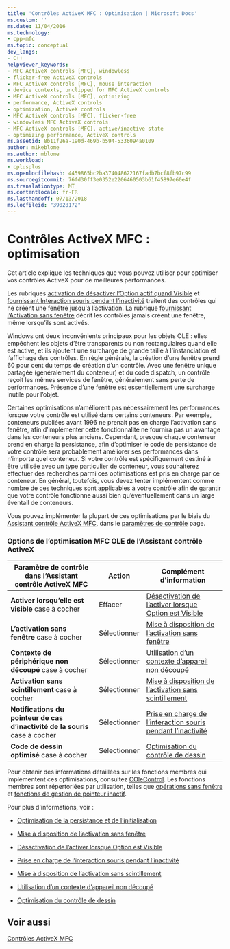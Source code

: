 ```yaml
---
title: 'Contrôles ActiveX MFC : Optimisation | Microsoft Docs'
ms.custom: ''
ms.date: 11/04/2016
ms.technology:
- cpp-mfc
ms.topic: conceptual
dev_langs:
- C++
helpviewer_keywords:
- MFC ActiveX controls [MFC], windowless
- flicker-free ActiveX controls
- MFC ActiveX controls [MFC], mouse interaction
- device contexts, unclipped for MFC ActiveX controls
- MFC ActiveX controls [MFC], optimizing
- performance, ActiveX controls
- optimization, ActiveX controls
- MFC ActiveX controls [MFC], flicker-free
- windowless MFC ActiveX controls
- MFC ActiveX controls [MFC], active/inactive state
- optimizing performance, ActiveX controls
ms.assetid: 8b11f26a-190d-469b-b594-5336094a0109
author: mikeblome
ms.author: mblome
ms.workload:
- cplusplus
ms.openlocfilehash: 4459865bc2ba374048622167fadb7bcf8fb97c99
ms.sourcegitcommit: 76fd30ff3e0352e2206460503b61f45897e60e4f
ms.translationtype: MT
ms.contentlocale: fr-FR
ms.lasthandoff: 07/13/2018
ms.locfileid: "39028172"
---
```

# <a name="mfc-activex-controls-optimization"></a>Contrôles ActiveX MFC : optimisation
Cet article explique les techniques que vous pouvez utiliser pour optimiser vos contrôles ActiveX pour de meilleures performances.  
  
 Les rubriques [activation de désactiver l’Option actif quand Visible](../mfc/turning-off-the-activate-when-visible-option.md) et [fournissant Interaction souris pendant l’inactivité](../mfc/providing-mouse-interaction-while-inactive.md) traitent des contrôles qui ne créent une fenêtre jusqu'à l’activation. La rubrique [fournissant l’Activation sans fenêtre](../mfc/providing-windowless-activation.md) décrit les contrôles jamais créent une fenêtre, même lorsqu’ils sont activés.  
  
 Windows ont deux inconvénients principaux pour les objets OLE : elles empêchent les objets d’être transparents ou non rectangulaires quand elle est active, et ils ajoutent une surcharge de grande taille à l’instanciation et l’affichage des contrôles. En règle générale, la création d’une fenêtre prend 60 pour cent du temps de création d’un contrôle. Avec une fenêtre unique partagée (généralement du conteneur) et du code dispatch, un contrôle reçoit les mêmes services de fenêtre, généralement sans perte de performances. Présence d’une fenêtre est essentiellement une surcharge inutile pour l’objet.  
  
 Certaines optimisations n’améliorent pas nécessairement les performances lorsque votre contrôle est utilisé dans certains conteneurs. Par exemple, conteneurs publiées avant 1996 ne prenait pas en charge l’activation sans fenêtre, afin d’implémenter cette fonctionnalité ne fournira pas un avantage dans les conteneurs plus anciens. Cependant, presque chaque conteneur prend en charge la persistance, afin d’optimiser le code de persistance de votre contrôle sera probablement améliorer ses performances dans n’importe quel conteneur. Si votre contrôle est spécifiquement destiné à être utilisée avec un type particulier de conteneur, vous souhaiterez effectuer des recherches parmi ces optimisations est pris en charge par ce conteneur. En général, toutefois, vous devez tenter implémentent comme nombre de ces techniques sont applicables à votre contrôle afin de garantir que votre contrôle fonctionne aussi bien qu’éventuellement dans un large éventail de conteneurs.  
  
 Vous pouvez implémenter la plupart de ces optimisations par le biais du [Assistant contrôle ActiveX MFC](../mfc/reference/mfc-activex-control-wizard.md), dans le [paramètres de contrôle](../mfc/reference/control-settings-mfc-activex-control-wizard.md) page.  
  
### <a name="mfc-activex-control-wizard-ole-optimization-options"></a>Options de l’optimisation MFC OLE de l’Assistant contrôle ActiveX  
  
|Paramètre de contrôle dans l’Assistant contrôle ActiveX MFC|Action|Complément d'information|  
|-------------------------------------------------------|------------|----------------------|  
|**Activer lorsqu’elle est visible** case à cocher|Effacer|[Désactivation de l’activer lorsque Option est Visible](../mfc/turning-off-the-activate-when-visible-option.md)|  
|**L’activation sans fenêtre** case à cocher|Sélectionner|[Mise à disposition de l’activation sans fenêtre](../mfc/providing-windowless-activation.md)|  
|**Contexte de périphérique non découpé** case à cocher|Sélectionner|[Utilisation d’un contexte d’appareil non découpé](../mfc/using-an-unclipped-device-context.md)|  
|**Activation sans scintillement** case à cocher|Sélectionner|[Mise à disposition de l’activation sans scintillement](../mfc/providing-flicker-free-activation.md)|  
|**Notifications du pointeur de cas d’inactivité de la souris** case à cocher|Sélectionner|[Prise en charge de l’interaction souris pendant l’inactivité](../mfc/providing-mouse-interaction-while-inactive.md)|  
|**Code de dessin optimisé** case à cocher|Sélectionner|[Optimisation du contrôle de dessin](../mfc/optimizing-control-drawing.md)|  
  
 Pour obtenir des informations détaillées sur les fonctions membres qui implémentent ces optimisations, consultez [COleControl](../mfc/reference/colecontrol-class.md). Les fonctions membres sont répertoriées par utilisation, telles que [opérations sans fenêtre](http://msdn.microsoft.com/e9e28f79-9a70-4ae4-a5aa-b3e92f1904df) et [fonctions de gestion de pointeur inactif](http://msdn.microsoft.com/e9e28f79-9a70-4ae4-a5aa-b3e92f1904df).  
  
 Pour plus d'informations, voir :  
  
-   [Optimisation de la persistance et de l’initialisation](../mfc/optimizing-persistence-and-initialization.md)  
  
-   [Mise à disposition de l’activation sans fenêtre](../mfc/providing-windowless-activation.md)  
  
-   [Désactivation de l’activer lorsque Option est Visible](../mfc/turning-off-the-activate-when-visible-option.md)  
  
-   [Prise en charge de l’interaction souris pendant l’inactivité](../mfc/providing-mouse-interaction-while-inactive.md)  
  
-   [Mise à disposition de l’activation sans scintillement](../mfc/providing-flicker-free-activation.md)  
  
-   [Utilisation d’un contexte d’appareil non découpé](../mfc/using-an-unclipped-device-context.md)  
  
-   [Optimisation du contrôle de dessin](../mfc/optimizing-control-drawing.md)  
  
## <a name="see-also"></a>Voir aussi  
 [Contrôles ActiveX MFC](../mfc/mfc-activex-controls.md)

